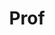 ---
layout: person
given: Albert
family: Cardona
department: Physiology Development and Neuroscience, and MRC LMB
title: Prof
job_title: Professor
crsid: ac2040
image: /assets/upload/Cardona_Albert.jpg
webpage: https://neuroscience.cam.ac.uk/member/albertcardona/
biography: Albert Cardona studied Biology at the University of Barcelona (1996-2000),
  where he also completed a PhD in Developmental Biology (2000-2005). After a short
  stint as a software engineer at the Institute of Neuroinformatics in Zurich (2005)
  and a postdoc in neurobiology of Drosophila at UCLA (2005-2008), which led to the
  founding of the Fiji image processing software, Albert was awarded a junior group
  leader position at the Institute of Neuroinformatics in Zurich (2008-2011) where
  he developed software (TrakEM2; CATMAID) for serial section electron microscopy
  registration and analysis of neural circuits, to enable and support his research
  on Drosophila connectomics. He then was awarded a group leader position at the Howard
  Hughes Medical Institute at Janelia Research Campus (HHMI; 2012-2019) where he organized
  dozens of laboratories world wide to jointly map the synaptic wiring diagram of
  the larval Drosophila nervous system. In 2015, Albert was awarded a lectureship
  (2015-2016) and then was promoted to reader on connectomics (2017-to-date) at the
  Department of Physiology, Development and Neuroscience (PDN) at the Unversity of
  Cambridge. In 2019, Albert moved to Cambridge, was awarded fellowship at Pembroke
  college, and was awarded a programme leader position at the Medical Research Council
  Laboratory of Molecular Biology (MRC LMB) to conduct research on the structure-function
  relationship of neural circuits within the newly formed Molecular Connectomics Inititative
  at the MRC LMB.  Albert Cardona maps neuronal circuits with synaptic resolution
  using volume electron microscopy, and studies how the structure of a neural circuit
  relates to its function. The lab uses optophysiology, electrophysiology, electron
  microscopy, light microscopy, Drosophila transgenics, computer vision, machine learning
  and software engineering.
---